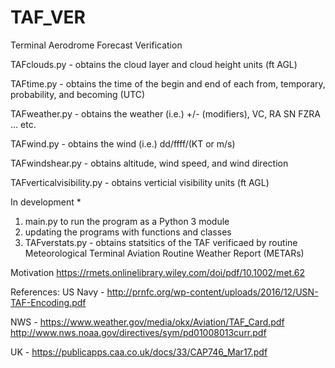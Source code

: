 # TAF_VER
Terminal Aerodrome Forecast Verification


TAFclouds.py - obtains the cloud layer and cloud height units (ft AGL)

TAFtime.py - obtains the time of the begin and end of each from, temporary, probability, and becoming (UTC)

TAFweather.py - obtains the weather (i.e.) +/- (modifiers), VC, RA SN FZRA ... etc. 

TAFwind.py - obtains the wind (i.e.) dd/ffff/(KT or m/s)  

TAFwindshear.py - obtains altitude, wind speed, and wind direction 

TAFverticalvisibility.py - obtains verticial visibility units (ft AGL)

In development * 
1. main.py to run the program as a Python 3 module 
2. updating the programs with functions and classes 
3. TAFverstats.py - obtains statsitics of the TAF verificaed by routine Meteorological Terminal Aviation Routine Weather Report (METARs) 

Motivation
https://rmets.onlinelibrary.wiley.com/doi/pdf/10.1002/met.62


References:
US Navy - http://prnfc.org/wp-content/uploads/2016/12/USN-TAF-Encoding.pdf

NWS - https://www.weather.gov/media/okx/Aviation/TAF_Card.pdf
      http://www.nws.noaa.gov/directives/sym/pd01008013curr.pdf
      
UK - https://publicapps.caa.co.uk/docs/33/CAP746_Mar17.pdf     
 
